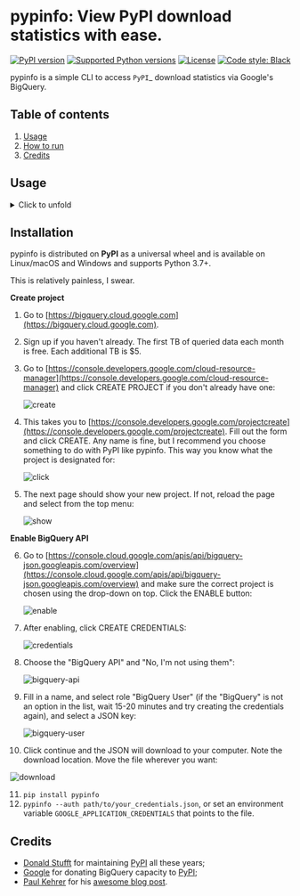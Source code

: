 # pypinfo: View PyPI download statistics with ease.

[![PyPI version](https://img.shields.io/pypi/v/pypinfo.svg?style=flat-square)](https://pypi.org/project/pypinfo)
[![Supported Python versions](https://img.shields.io/pypi/pyversions/pypinfo.svg?style=flat-square)](https://pypi.org/project/pypinfo)
[![License](https://img.shields.io/badge/license-MIT-blue.svg?style=flat-square)](https://en.wikipedia.org/wiki/MIT_License)
[![Code style: Black](https://img.shields.io/badge/code%20style-black-000000.svg?style=flat-square)](https://github.com/psf/black)

pypinfo is a simple CLI to access `PyPI`_ download statistics via Google's BigQuery.

## Table of contents

1. [Usage](#usage)
2. [How to run](#installation)
3. [Credits](#credits)

## Usage

<details>
  <summary>
  Click to unfold
  </summary>

```console
$ pypinfo
    Usage: pypinfo [OPTIONS] [PROJECT] [FIELDS]... COMMAND [ARGS]...

        Valid fields are:

        project | version | file | pyversion | percent3 | percent2 | impl | impl-version |

        openssl | date | month | year | country | installer | installer-version |

        setuptools-version | system | system-release | distro | distro-version | cpu |

        libc | libc-version

    Options:
        -a, --auth TEXT         Path to Google credentials JSON file.
        --run / --test          --test simply prints the query.
        -j, --json              Print data as JSON, with keys `rows` and `query`.
        -i, --indent INTEGER    JSON indentation level.
        -t, --timeout INTEGER   Milliseconds. Default: 120000 (2 minutes)
        -l, --limit TEXT        Maximum number of query results. Default: 10
        -d, --days TEXT         Number of days in the past to include. Default: 30
        -sd, --start-date TEXT  Must be negative or YYYY-MM[-DD]. Default: -31
        -ed, --end-date TEXT    Must be negative or YYYY-MM[-DD]. Default: -1
        -m, --month TEXT        Shortcut for -sd & -ed for a single YYYY-MM month.
        -w, --where TEXT        WHERE conditional. Default: file.project = "project"
        -o, --order TEXT        Field to order by. Default: download_count
        --all                   Show downloads by all installers, not only pip.
        -pc, --percent          Print percentages.
        -md, --markdown         Output as Markdown.
        -v, --verbose           Print debug messages to stderr.
        --version               Show the version and exit.
        -h, --help              Show this message and exit.
```

pypinfo accepts 0 or more options, followed by exactly 1 project, followed by
0 or more fields. By default only the last 30 days are queried. Let's take a
look at some examples!

_Tip_: If queries are resulting in NoneType errors, increase timeout.

### Downloads for a project

```console
    $ pypinfo requests
    Served from cache: False
    Data processed: 2.83 GiB
    Data billed: 2.83 GiB
    Estimated cost: $0.02

    | download_count |
    | -------------- |
    |    116,353,535 |
```

### All downloads

```console
    $ pypinfo ""
    Served from cache: False
    Data processed: 116.15 GiB
    Data billed: 116.15 GiB
    Estimated cost: $0.57

    | download_count |
    | -------------- |
    |  8,642,447,168 |
```

### Downloads for a project by Python version

```console

    $ pypinfo django pyversion
    Served from cache: False
    Data processed: 967.33 MiB
    Data billed: 968.00 MiB
    Estimated cost: $0.01

    | python_version | download_count |
    | -------------- | -------------- |
    | 3.8            |      1,735,967 |
    | 3.6            |      1,654,871 |
    | 3.7            |      1,326,423 |
    | 2.7            |        876,621 |
    | 3.9            |        524,570 |
    | 3.5            |        258,609 |
    | 3.4            |         12,769 |
    | 3.10           |          3,050 |
    | 3.3            |            225 |
    | 2.6            |            158 |
    | Total          |      6,393,263 |
```

### All downloads by country code

```console

    $ pypinfo "" country
    Served from cache: False
    Data processed: 150.40 GiB
    Data billed: 150.40 GiB
    Estimated cost: $0.74

    | country | download_count |
    | ------- | -------------- |
    | US      |  6,614,473,568 |
    | IE      |    336,037,059 |
    | IN      |    192,914,402 |
    | DE      |    186,968,946 |
    | NL      |    182,691,755 |
    | None    |    141,753,357 |
    | BE      |    111,234,463 |
    | GB      |    109,539,219 |
    | SG      |    106,375,274 |
    | FR      |     86,036,896 |
    | Total   |  8,068,024,939 |
```

Downloads for a project by system and distribution
-----------------------------------------

```console

    $ pypinfo cryptography system distro
    Served from cache: False
    Data processed: 2.52 GiB
    Data billed: 2.52 GiB
    Estimated cost: $0.02

    | system_name | distro_name                     | download_count |
    | ----------- | ------------------------------- | -------------- |
    | Linux       | Ubuntu                          |     19,524,538 |
    | Linux       | Debian GNU/Linux                |     11,662,104 |
    | Linux       | Alpine Linux                    |      3,105,553 |
    | Linux       | Amazon Linux AMI                |      2,427,975 |
    | Linux       | Amazon Linux                    |      2,374,869 |
    | Linux       | CentOS Linux                    |      1,955,181 |
    | Windows     | None                            |      1,522,069 |
    | Linux       | CentOS                          |        568,370 |
    | Darwin      | macOS                           |        489,859 |
    | Linux       | Red Hat Enterprise Linux Server |        296,858 |
    | Total       |                                 |     43,927,376 |
```

Most popular projects in the past year
-----------------------------------------

```console

    $ pypinfo --days 365 "" project
    Served from cache: False
    Data processed: 1.69 TiB
    Data billed: 1.69 TiB
    Estimated cost: $8.45

    | project         | download_count |
    | --------------- | -------------- |
    | urllib3         |  1,382,528,406 |
    | six             |  1,172,798,441 |
    | botocore        |  1,053,169,690 |
    | requests        |    995,387,353 |
    | setuptools      |    992,794,567 |
    | certifi         |    948,518,394 |
    | python-dateutil |    934,709,454 |
    | idna            |    929,781,443 |
    | s3transfer      |    877,565,186 |
    | chardet         |    854,744,674 |
    | Total           | 10,141,997,608 |
```

Downloads between two YYYY-MM-DD dates
-----------------------------------------

```console

    $ pypinfo --start-date 2018-04-01 --end-date 2018-04-30 setuptools
    Served from cache: False
    Data processed: 571.37 MiB
    Data billed: 572.00 MiB
    Estimated cost: $0.01

    | download_count |
    | -------------- |
    |      8,972,826 |
```

Downloads between two YYYY-MM dates
-----------------------------------------

- A yyyy-mm ``--start-date`` defaults to the first day of the month
- A yyyy-mm ``--end-date`` defaults to the last day of the month

```console

    $ pypinfo --start-date 2018-04 --end-date 2018-04 setuptools
    Served from cache: False
    Data processed: 571.37 MiB
    Data billed: 572.00 MiB
    Estimated cost: $0.01

    | download_count |
    | -------------- |
    |      8,972,826 |
```

Downloads for a single YYYY-MM month
-----------------------------------------

```console

    $ pypinfo --month 2018-04 setuptools
    Served from cache: False
    Data processed: 571.37 MiB
    Data billed: 572.00 MiB
    Estimated cost: $0.01

    | download_count |
    | -------------- |
    |      8,972,826 |
```

Percentage of Python 3 downloads of the top 100 projects in the past year
--------------------------------------------------------------------------

Let's use ``--test`` to only see the query instead of sending it.

```console

    $ pypinfo --test --days 365 --limit 100 "" project percent3
    SELECT
        file.project as project,
        ROUND(100 * SUM(CASE WHEN REGEXP_EXTRACT(details.python, r"^([^\.]+)") = "3" THEN 1 ELSE 0 END) / COUNT(*), 1) as percent_3,
        COUNT(*) as download_count,
    FROM `bigquery-public-data.pypi.file_downloads`
    WHERE timestamp BETWEEN TIMESTAMP_ADD(CURRENT_TIMESTAMP(), INTERVAL -366 DAY) AND TIMESTAMP_ADD(CURRENT_TIMESTAMP(), INTERVAL -1 DAY)
        AND details.installer.name = "pip"
    GROUP BY
        project
    ORDER BY
        download_count DESC
    LIMIT 100
```

### Downloads for a given version

pypinfo supports `PEP 440 version matching <https://peps.python.org/pep-0440/#version-matching>`_.

We can use it to query stats on a given major version.

```console

    $ pypinfo -pc 'pip==21.*' pyversion version
    Served from cache: False
    Data processed: 34.45 MiB
    Data billed: 35.00 MiB
    Estimated cost: $0.01

    | python_version | version | percent | download_count |
    | -------------- | ------- | ------- | -------------- |
    | 3.6            | 21.3.1  |  78.74% |         10,430 |
    | 3.8            | 21.3.1  |   7.81% |          1,034 |
    | 3.7            | 21.2.1  |   3.59% |            476 |
    | 3.7            | 21.3.1  |   2.60% |            345 |
    | 3.7            | 21.0.1  |   2.25% |            298 |
    | 3.8            | 21.0.1  |   1.58% |            209 |
    | 3.8            | 21.2.1  |   1.42% |            188 |
    | 3.7            | 21.1.2  |   0.81% |            107 |
    | 3.9            | 21.3.1  |   0.69% |             92 |
    | 3.8            | 21.1.1  |   0.51% |             67 |
    | Total          |         |         |         13,246 |
```

We can also use it to query stats on an exact version:

```console

    $ pypinfo -pc 'numpy==1.23rc3' pyversion version
    Served from cache: False
    Data processed: 34.01 MiB
    Data billed: 35.00 MiB
    Estimated cost: $0.01

    | python_version | version   | percent | download_count |
    | -------------- | --------- | ------- | -------------- |
    | 3.9            | 1.23.0rc3 |  63.33% |             38 |
    | 3.8            | 1.23.0rc3 |  28.33% |             17 |
    | 3.10           | 1.23.0rc3 |   8.33% |              5 |
    | Total          |           |         |             60 |
```

</details>


Installation
------------

pypinfo is distributed on **PyPI** as a universal wheel and is available on
Linux/macOS and Windows and supports Python 3.7+.

This is relatively painless, I swear.

**Create project**

1. Go to [https://bigquery.cloud.google.com](https://bigquery.cloud.google.com).
2. Sign up if you haven't already. The first TB of queried data each month
   is free. Each additional TB is $5.

3. Go to [https://console.developers.google.com/cloud-resource-manager](https://console.developers.google.com/cloud-resource-manager) and click CREATE PROJECT if you don't already have one:
    
   ![create](https://user-images.githubusercontent.com/1324225/47172949-6f4ea880-d315-11e8-8587-8b8117efeae9.png "CREATE PROJECT")

4. This takes you to [https://console.developers.google.com/projectcreate](https://console.developers.google.com/projectcreate). Fill out the form and click CREATE. Any name is fine, but I recommend you choose something to do with PyPI like pypinfo. This way you know what the project is designated for:

   ![click](https://user-images.githubusercontent.com/1324225/47173020-986f3900-d315-11e8-90ab-4b2ecd85b88e.png) 

5. The next page should show your new project. If not, reload the page and select from the top menu:

   ![show](https://user-images.githubusercontent.com/1324225/47173170-0b78af80-d316-11e8-879e-01f34e139b80.png)

**Enable BigQuery API**

6. Go to [https://console.cloud.google.com/apis/api/bigquery-json.googleapis.com/overview](https://console.cloud.google.com/apis/api/bigquery-json.googleapis.com/overview) and make sure the correct project is chosen using the drop-down on top. Click the ENABLE button:

   ![enable](https://user-images.githubusercontent.com/1324225/47173408-a6718980-d316-11e8-94c2-a17ff54fc389.png)

7. After enabling, click CREATE CREDENTIALS:

   ![credentials](https://user-images.githubusercontent.com/1324225/47173432-bc7f4a00-d316-11e8-8152-6a0e6cfab70f.png)

8. Choose the "BigQuery API" and "No, I'm not using them":

   ![bigquery-api](https://user-images.githubusercontent.com/1324225/47173510-ec2e5200-d316-11e8-8508-2bfbb8f6b02f.png)

9. Fill in a name, and select role "BigQuery User" (if the "BigQuery" is not an option
   in the list, wait 15-20 minutes and try creating the credentials again), and select a JSON key:

   ![bigquery-user](https://user-images.githubusercontent.com/1324225/47173576-18e26980-d317-11e8-8bfe-e4775d965e32.png)

10. Click continue and the JSON will download to your computer. Note the download location. Move the file wherever you want:

   ![download](https://user-images.githubusercontent.com/1324225/47173614-331c4780-d317-11e8-9ed2-fc76557a2bf6.png)

11. `pip install pypinfo`
12. `pypinfo --auth path/to/your_credentials.json`, or set an environment variable
    `GOOGLE_APPLICATION_CREDENTIALS` that points to the file.

Credits
-------

- [Donald Stufft](https://github.com/dstufft) for maintaining [PyPI](https://pypi.org) all these years;
- [Google](https://github.com/google) for donating BigQuery capacity to [PyPI](https://pypi.org);
- [Paul Kehrer](https://github.com/reaperhulk) for his [awesome blog post](https://langui.sh/2016/12/09/data-driven-decisions).
